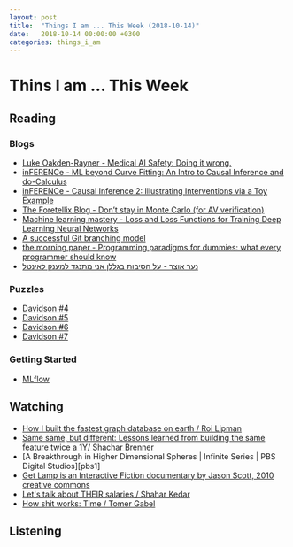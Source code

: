 ```yaml
---
layout: post
title:  "Things I am ... This Week (2018-10-14)"
date:   2018-10-14 00:00:00 +0300
categories: things_i_am
---
```


# Thins I am ... This Week  

## Reading  

### Blogs

- [Luke Oakden-Rayner - Medical AI Safety: Doing it wrong.][lr1]
- [inFERENCe - ML beyond Curve Fitting: An Intro to Causal Inference and do-Calculus][inf1]
- [inFERENCe - Causal Inference 2: Illustrating Interventions via a Toy Example][inf2]
- [The Foretellix Blog - Don’t stay in Monte Carlo (for AV verification)][fort1]
- [Machine learning mastery - Loss and Loss Functions for Training Deep Learning Neural Networks][mlm1]
- [A successful Git branching model][nvie1]
- [the morning paper - Programming paradigms for dummies: what every programmer should know][mp1]
- [נער אוצר - על הסיבות בגללן אני מתנגד למענק לאינטל][nz1]

### Puzzles

- [Davidson #4][dav1]
- [Davidson #5][dav2]
- [Davidson #6][dav6]
- [Davidson #7][dav7]

### Getting Started

- [MLflow][mf1]

## Watching

- [How I built the fastest graph database on earth / Roi Lipman][rev1]
- [Same same, but different: Lessons learned from building the same feature twice a 1Y/ Shachar Brenner][rev2]
- [A Breakthrough in Higher Dimensional Spheres | Infinite Series | PBS Digital Studios][pbs1]
- [Get Lamp is an Interactive Fiction documentary by Jason Scott, 2010 creative commons][gl1]
- [Let's talk about THEIR salaries / Shahar Kedar][rev3]
- [How shit works: Time / Tomer Gabel][rev4]

## Listening  

[dav1]:https://davidson.weizmann.ac.il/online/mathcircle/puzzles/%D7%97%D7%99%D7%93%D7%94-%D7%A9%D7%91%D7%95%D7%A2%D7%99%D7%AA-%D7%9E%D7%A1-4-%D7%AA%D7%A9%D7%A2%D7%94
[dav2]:https://davidson.weizmann.ac.il/online/mathcircle/puzzles/%D7%97%D7%99%D7%93%D7%94-%D7%A9%D7%91%D7%95%D7%A2%D7%99%D7%AA-%D7%9E%D7%A1-5-%D7%AA%D7%A9%D7%A2%D7%94
[rev1]:https://www.youtube.com/watch?v=cAiK8GZdz3s
[rev2]:https://www.youtube.com/watch?v=WgbX7vWCOPA
[pbs]:https://www.youtube.com/watch?v=ciM6wigZK0w
[lr1]:https://lukeoakdenrayner.wordpress.com/2019/01/21/medical-ai-safety-doing-it-wrong/
[inf1]:https://www.inference.vc/untitled/
[inf2]:https://www.inference.vc/causal-inference-2-illustrating-interventions-in-a-toy-example/
[mf1]:https://databricks.com/blog/2018/06/05/introducing-mlflow-an-open-source-machine-learning-platform.html
[fort1]:https://blog.foretellix.com/2019/01/25/dont-stay-in-monte-carlo-for-av-verification/
[mlm1]:https://machinelearningmastery.com/loss-and-loss-functions-for-training-deep-learning-neural-networks/
[nvie1]:https://nvie.com/posts/a-successful-git-branching-model/
[dav6]:https://davidson.weizmann.ac.il/online/mathcircle/puzzles/%D7%97%D7%99%D7%93%D7%94-%D7%A9%D7%91%D7%95%D7%A2%D7%99%D7%AA-%D7%9E%D7%A1-6-%D7%AA%D7%A9%D7%A2%D7%94
[dav7]:https://davidson.weizmann.ac.il/online/mathcircle/puzzles/%D7%97%D7%99%D7%93%D7%94-%D7%A9%D7%91%D7%95%D7%A2%D7%99%D7%AA-%D7%9E%D7%A1-7-%D7%9E%D7%99-%D7%90%D7%A0%D7%99
[mp1]:https://blog.acolyer.org/2019/01/25/programming-paradigms-for-dummies-what-every-programmer-should-know/
[gl1]:https://www.youtube.com/watch?v=o15itQ_EhRo
[nz1]:https://treasureteen.com/2019/01/29/%D7%A2%D7%9C-%D7%94%D7%A1%D7%99%D7%91%D7%95%D7%AA-%D7%91%D7%92%D7%9C%D7%9C%D7%9F-%D7%90%D7%A0%D7%99-%D7%9E%D7%AA%D7%A0%D7%92%D7%93-%D7%9C%D7%9E%D7%A2%D7%A0%D7%A7-%D7%9C%D7%90%D7%99%D7%A0%D7%98%D7%9C/
[rev3]:https://www.youtube.com/watch?v=z7O1DMzncLE
[rev4]:https://www.youtube.com/watch?v=1rD--ADwX3I